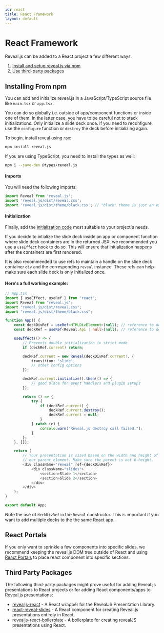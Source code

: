```yaml
---
id: react
title: React Framework
layout: default
---
```


# React Framework

Reveal.js can be added to a React project a few different ways.

1. [Install and setup reveal.js via npm](#installing-from-npm)
2. [Use third-party packages](#third-party-packages)

## Installing From npm

You can add and initialize reveal.js in a JavaScript/TypeScript source file like `main.tsx` or `app.tsx`.

You can do so globally i.e. outside of app/component functions or inside one of them. In the latter case, you have to be careful not to stack initializations. Only initialize a slide deck once. If you need to reconfigure, use the `configure` function or `destroy` the deck before initializing again.

To begin, install reveal using `npm`:

```bash
npm install reveal.js
```

If you are using TypeScript, you need to install the types as well:

```bash
npm i --save-dev @types/reveal.js
```

#### Imports

You will need the following imports:

```ts
import Reveal from 'reveal.js';
import 'reveal.js/dist/reveal.css';
import 'reveal.js/dist/theme/black.css'; // "black" theme is just an example
```

#### Initialization

Finally, add the [initialization code](https://revealjs.com/initialization/) most suitable to your project's needs.

If you decide to intialize the slide deck inside an app or component function where slide deck containers are in the returned JSX, we recommended you use a `useEffect` hook to do so. This will ensure that initialization happens after the containers are first rendered.

It is also recommended to use refs to maintain a handle on the slide deck container `div` and the corresponding `reveal` instance. These refs can help make sure each slide deck is only initialized once.

#### Here's a full working example:

```ts
// App.tsx
import { useEffect, useRef } from "react";
import Reveal from "reveal.js";
import "reveal.js/dist/reveal.css";
import "reveal.js/dist/theme/black.css";

function App() {
    const deckDivRef = useRef<HTMLDivElement>(null); // reference to deck container div
    const deckRef = useRef<Reveal.Api | null>(null); // reference to deck reveal instance

    useEffect(() => {
        // Prevents double initialization in strict mode
        if (deckRef.current) return;

        deckRef.current = new Reveal(deckDivRef.current!, {
            transition: "slide",
            // other config options
        });

        deckRef.current.initialize().then(() => {
            // good place for event handlers and plugin setups
        });

        return () => {
            try {
                if (deckRef.current) {
                    deckRef.current.destroy();
                    deckRef.current = null;
                }
            } catch (e) {
                console.warn("Reveal.js destroy call failed.");
            }
        };
    }, []);

    return (
        // Your presentation is sized based on the width and height of
        // our parent element. Make sure the parent is not 0-height.
        <div className="reveal" ref={deckDivRef}>
            <div className="slides">
                <section>Slide 1</section>
                <section>Slide 2</section>
            </div>
        </div>
    );
}

export default App;
```

Note the use of `deckDivRef` in the `Reveal` constructor. This is important if you want to add multiple decks to the the same React app.

## React Portals

If you only want to sprinkle a few components into specific slides, we recommend keeping the reveal.js DOM tree outside of React and using [React Portals](https://react.dev/reference/react-dom/createPortal) to place react component into specific sections.

## Third Party Packages

The following third-party packages might prove useful for adding Reveal.js presentations to React projects or for adding React components/apps to Reveal.js presentations:

- [revealjs-react](https://github.com/blakeanedved/revealjs-react) - A React wrapper for the RevealJS Presentation Library.
- [react-reveal-slides](https://github.com/bouzidanas/react-reveal-slides) - A React component for creating Reveal.js presentations entirely in React.
- [revealjs-react-boilerplate](https://github.com/cberthou/revealjs-react-boilerplate) - A boilerplate for creating revealJS presentations using React.
